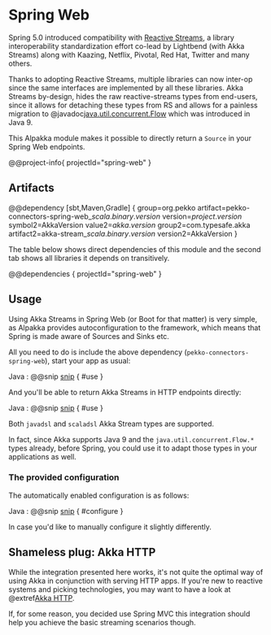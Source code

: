 # Spring Web

Spring 5.0 introduced compatibility with [Reactive Streams](https://www.reactive-streams.org), a library interoperability standardization effort co-lead by Lightbend (with Akka Streams) along with Kaazing, Netflix, 
Pivotal, Red Hat, Twitter and many others.

Thanks to adopting Reactive Streams, multiple libraries can now inter-op since the same interfaces are implemented by 
all these libraries. Akka Streams by-design, hides the raw reactive-streams types from end-users, since it allows for
detaching these types from RS and allows for a painless migration to @javadoc[java.util.concurrent.Flow](java.util.concurrent.Flow) which was introduced in Java 9.

This Alpakka module makes it possible to directly return a `Source` in your Spring Web endpoints.

@@project-info{ projectId="spring-web" }


## Artifacts

@@dependency [sbt,Maven,Gradle] {
  group=org.pekko
  artifact=pekko-connectors-spring-web_$scala.binary.version$
  version=$project.version$
  symbol2=AkkaVersion
  value2=$akka.version$
  group2=com.typesafe.akka
  artifact2=akka-stream_$scala.binary.version$
  version2=AkkaVersion
}

The table below shows direct dependencies of this module and the second tab shows all libraries it depends on transitively.

@@dependencies { projectId="spring-web" }


## Usage

Using Akka Streams in Spring Web (or Boot for that matter) is very simple, as Alpakka provides autoconfiguration to the
framework, which means that Spring is made aware of Sources and Sinks etc. 

All you need to do is include the above dependency (`pekko-connectors-spring-web`), start your app as usual:

Java
: @@snip [snip](/spring-web/src/test/java/docs/javadsl/DemoApplication.java) { #use }


And you'll be able to return Akka Streams in HTTP endpoints directly:


Java
: @@snip [snip](/spring-web/src/test/java/docs/javadsl/SampleController.java) { #use }

Both `javadsl` and `scaladsl` Akka Stream types are supported.

In fact, since Akka supports Java 9 and the `java.util.concurrent.Flow.*` types already, before Spring, you could use it
to adapt those types in your applications as well.

### The provided configuration

The automatically enabled configuration is as follows:

Java
: @@snip [snip](/spring-web/src/main/java/akka/stream/alpakka/spring/web/SpringWebAkkaStreamsConfiguration.java) { #configure }

In case you'd like to manually configure it slightly differently.

## Shameless plug: Akka HTTP 

While the integration presented here works, it's not quite the optimal way of using Akka in conjunction with serving HTTP apps.
If you're new to reactive systems and picking technologies, you may want to have a look at @extref[Akka HTTP](akka-http:).

If, for some reason, you decided use Spring MVC this integration should help you achieve the basic streaming scenarios though.
